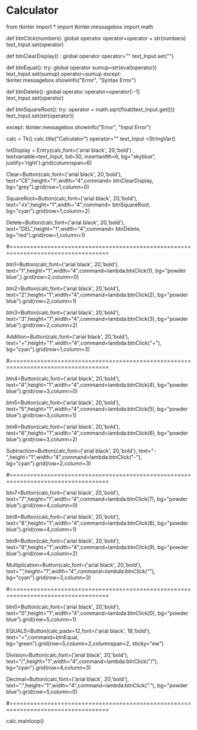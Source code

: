 # Calculator

from tkinter import *
import tkinter.messagebox
import math



def btnClick(numbers):
    global operator
    operator=operator + str(numbers)
    text_Input.set(operator)

def btnClearDisplay() :
    global operator
    operator=""
    text_Input.set("")

def btnEqual():
    try:
        global operator
        sumup=str(eval(operator))
        text_Input.set(sumup)
        operator=sumup
    except:
        tkinter.messagebox.showinfo("Error", "Syntax Error")


def btnDelete():
    global operator
    operator=operator[:-1]
    text_Input.set(operator)

def btnSquareRoot():
   try:
        operator = math.sqrt(float(text_Input.get()))
        text_Input.set(str(operator))

   except:
        tkinter.messagebox.showinfo("Error", "Input Error")
       

calc = Tk()
calc.title("Calculator")
operator=""
text_Input =StringVar()

txtDisplay = Entry(calc,font=('arial black', 20,'bold') , textvariable=text_Input, bd=30, insertwidth=6,
bg="skyblue", justify='right').grid(columnspan=6)

Clear=Button(calc,font=('arial black', 20,'bold'),
            text="CE",height="1",width="4",command= btnClearDisplay, bg="grey").grid(row=1,column=0)

SquareRoot=Button(calc,font=('arial black', 20,'bold'),
            text="√x",height="1",width="4",command= btnSquareRoot, bg="cyan").grid(row=1,column=2)

Delete=Button(calc,font=('arial black', 20,'bold'),
            text="DEL",height="1",width="4",command= btnDelete, bg="red").grid(row=1,column=1)

#===================================================================================

btn1=Button(calc,font=('arial black', 20,'bold'),
            text="1",height="1",width="4",command=lambda:btnClick(1), bg="powder blue",).grid(row=2,column=0)

btn2=Button(calc,font=('arial black', 20,'bold'),
            text="2",height="1",width="4",command=lambda:btnClick(2), bg="powder blue").grid(row=2,column=1)

btn3=Button(calc,font=('arial black', 20,'bold'),
            text="3",height="1",width="4",command=lambda:btnClick(3), bg="powder blue").grid(row=2,column=2)

Addition=Button(calc,font=('arial black', 20,'bold'),
            text="+",height="1",width="4",command=lambda:btnClick("+"), bg="cyan").grid(row=1,column=3)

#===================================================================================

btn4=Button(calc,font=('arial black', 20,'bold'),
            text="4",height="1",width="4",command=lambda:btnClick(4), bg="powder blue").grid(row=3,column=0)

btn5=Button(calc,font=('arial black', 20,'bold'),
            text="5",height="1",width="4",command=lambda:btnClick(5), bg="powder blue").grid(row=3,column=1)

btn6=Button(calc,font=('arial black', 20,'bold'),
            text="6",height="1",width="4",command=lambda:btnClick(6), bg="powder blue").grid(row=3,column=2)

Subtraction=Button(calc,font=('arial black', 20,'bold'),
            text="-",height="1",width="4",command=lambda:btnClick("-"), bg="cyan").grid(row=2,column=3)

#===================================================================================

btn7=Button(calc,font=('arial black', 20,'bold'),
            text="7",height="1",width="4",command=lambda:btnClick(7), bg="powder blue").grid(row=4,column=0)

btn8=Button(calc,font=('arial black', 20,'bold'),
            text="8",height="1",width="4",command=lambda:btnClick(8), bg="powder blue").grid(row=4,column=1)

btn9=Button(calc,font=('arial black', 20,'bold'),
            text="9",height="1",width="4",command=lambda:btnClick(9), bg="powder blue").grid(row=4,column=2)

Multiplication=Button(calc,font=('arial black', 20,'bold'),
            text="*",height="1",width="4",command=lambda:btnClick("*"), bg="cyan").grid(row=3,column=3)

#===================================================================================


btn0=Button(calc,font=('arial black', 20,'bold'),
            text="0",height="1",width="4",command=lambda:btnClick(0), bg="powder blue").grid(row=5,column=1)

EQUALS=Button(calc,padx=12,font=('arial black', 18,'bold'),
            text="=",command=btnEqual, bg="green").grid(row=5,column=2,columnspan=2, sticky="ew")

Division=Button(calc,font=('arial black', 20,'bold'),
            text="/",height="1",width="4",command=lambda:btnClick("/"), bg="cyan").grid(row=4,column=3)

Decimal=Button(calc,font=('arial black', 20,'bold'),
            text=".",height="1",width="4",command=lambda:btnClick("."), bg="powder blue").grid(row=5,column=0)

#===================================================================================

calc.mainloop()
